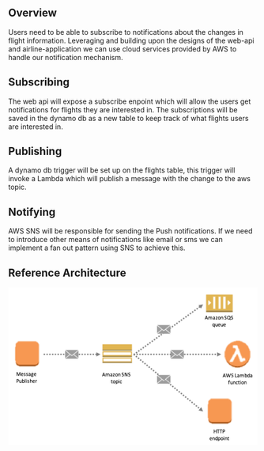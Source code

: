 ## Overview

Users need to be able to subscribe to notifications about the changes in flight information. Leveraging and building upon the designs of the web-api and airline-application we can use cloud services provided by AWS to handle our notification mechanism.

## Subscribing

The web api will expose a subscribe enpoint which will allow the users get notifications for flights they are interested in. The subscriptions will be saved in the dynamo db as a new table to keep track of what flights users are interested in. 

## Publishing
A dynamo db trigger will be set up on the flights table, this trigger will invoke a Lambda which will publish a message with the change to the aws topic. 

## Notifying

AWS SNS will be responsible for sending the Push notifications. If we need to introduce other means of notifications like email or sms we can implement a fan out pattern using SNS to achieve this. 

## Reference Architecture
![Image by aws](sns-reference.png)